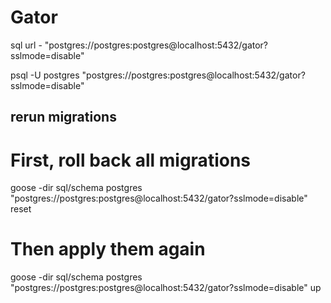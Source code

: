 # Gator

sql url - "postgres://postgres:postgres@localhost:5432/gator?sslmode=disable"

psql -U postgres "postgres://postgres:postgres@localhost:5432/gator?sslmode=disable"

## rerun migrations

# First, roll back all migrations

goose -dir sql/schema postgres "postgres://postgres:postgres@localhost:5432/gator?sslmode=disable" reset

# Then apply them again

goose -dir sql/schema postgres "postgres://postgres:postgres@localhost:5432/gator?sslmode=disable" up

